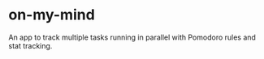 # on-my-mind

An app to track multiple tasks running in parallel with Pomodoro rules and stat tracking.
